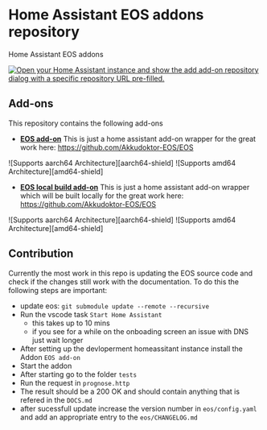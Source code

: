 # Home Assistant EOS addons repository

Home Assistant EOS addons

[![Open your Home Assistant instance and show the add add-on repository dialog with a specific repository URL pre-filled.](https://my.home-assistant.io/badges/supervisor_add_addon_repository.svg)](https://my.home-assistant.io/redirect/supervisor_add_addon_repository/?repository_url=https%3A%2F%2Fgithub.com%2FDuetting%2Fha_eos_addon)

## Add-ons

This repository contains the following add-ons

- **[EOS add-on](./eos/README.md)**
  This is just a home assistant add-on wrapper for the great work here: <https://github.com/Akkudoktor-EOS/EOS>

![Supports aarch64 Architecture][aarch64-shield]
![Supports amd64 Architecture][amd64-shield]

- **[EOS local build add-on](./eos_local_build/README.md)**
  This is just a home assistant add-on wrapper which will be built locally for the great work here: <https://github.com/Akkudoktor-EOS/EOS>

![Supports aarch64 Architecture][aarch64-shield]
![Supports amd64 Architecture][amd64-shield]

<!--

Notes to developers after forking or using the github template feature:
- While developing comment out the 'image' key from 'example/config.yaml' to make the supervisor build the addon
  - Remember to put this back when pushing up your changes.
- When you merge to the 'main' branch of your repository a new build will be triggered.
  - Make sure you adjust the 'version' key in 'example/config.yaml' when you do that.
  - Make sure you update 'example/CHANGELOG.md' when you do that.
  - The first time this runs you might need to adjust the image configuration on github container registry to make it public
  - You may also need to adjust the github Actions configuration (Settings > Actions > General > Workflow > Read & Write)
- Adjust the 'image' key in 'example/config.yaml' so it points to your username instead of 'home-assistant'.
  - This is where the build images will be published to.
- Rename the example directory.
  - The 'slug' key in 'example/config.yaml' should match the directory name.
- Adjust all keys/url's that points to 'home-assistant' to now point to your user/fork.
- Share your repository on the forums https://community.home-assistant.io/c/projects/9
- Do awesome stuff!
 -->

## Contribution

Currently the most work in this repo is updating the EOS source code and check if the changes still work with the documentation.
To do this the following steps are important:

- update eos: `git submodule update --remote --recursive`
- Run the vscode task `Start Home Assistant`
  - this takes up to 10 mins
  - if you see for a while on the onboading screen an issue with DNS just wait longer
- After setting up the devloperment homeassitant instance install the Addon `EOS add-on`
- Start the addon
- After starting go to the folder `tests`
- Run the request in `prognose.http`
- The result should be a 200 OK and should contain anything that is refered in the `DOCS.md`
- after sucessfull update increase the version number in `eos/config.yaml` and add an appropriate entry to the `eos/CHANGELOG.md`
